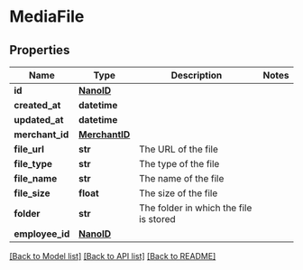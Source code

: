 # MediaFile


## Properties
Name | Type | Description | Notes
------------ | ------------- | ------------- | -------------
**id** | [**NanoID**](NanoID.md) |  | 
**created_at** | **datetime** |  | 
**updated_at** | **datetime** |  | 
**merchant_id** | [**MerchantID**](MerchantID.md) |  | 
**file_url** | **str** | The URL of the file | 
**file_type** | **str** | The type of the file | 
**file_name** | **str** | The name of the file | 
**file_size** | **float** | The size of the file | 
**folder** | **str** | The folder in which the file is stored | 
**employee_id** | [**NanoID**](NanoID.md) |  | 

[[Back to Model list]](../README.md#documentation-for-models) [[Back to API list]](../README.md#documentation-for-api-endpoints) [[Back to README]](../README.md)


